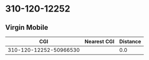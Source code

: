 # 310-120-12252
## Virgin Mobile


| CGI | Nearest CGI | Distance |
|-----|-------------|----------|
| 310-120-12252-50966530 |  | 0.0 |
